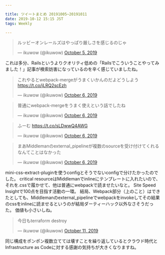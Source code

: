 ```yaml
---

title: ツイートまとめ 20191005~20191011
date: 2019-10-12 15:15 JST
tags: Weekly

---
```


<blockquote class="twitter-tweet"><p lang="ja" dir="ltr">ルッビーオンレールズはやっぱり厳しさを感じるのじゃ</p>&mdash; ikuwow (@ikuwow) <a href="https://twitter.com/ikuwow/status/1180319750519312384?ref_src=twsrc%5Etfw">October 5, 2019</a></blockquote>

これは多分、Railsというよりクオリティ低めの「Railsでこういうことやってみました！」記事が検索妨害になっているのを辛く感じていましたね。

<blockquote class="twitter-tweet"><p lang="ja" dir="ltr">これやるとwebpack-mergeがうまくいかんのだよどうしよう <a href="https://t.co/jLRQ2scEzh">https://t.co/jLRQ2scEzh</a></p>&mdash; ikuwow (@ikuwow) <a href="https://twitter.com/ikuwow/status/1180755792925839361?ref_src=twsrc%5Etfw">October 6, 2019</a></blockquote>


<blockquote class="twitter-tweet"><p lang="ja" dir="ltr">普通にwebpack-mergeをうまく使えという話でしたね</p>&mdash; ikuwow (@ikuwow) <a href="https://twitter.com/ikuwow/status/1180760527737217024?ref_src=twsrc%5Etfw">October 6, 2019</a></blockquote>

<blockquote class="twitter-tweet"><p lang="ja" dir="ltr">ふーむ <a href="https://t.co/sLDwwQ4AWG">https://t.co/sLDwwQ4AWG</a></p>&mdash; ikuwow (@ikuwow) <a href="https://twitter.com/ikuwow/status/1180766266606252032?ref_src=twsrc%5Etfw">October 6, 2019</a></blockquote>

<blockquote class="twitter-tweet"><p lang="ja" dir="ltr">まあMiddlemanのexternal_pipelineが複数のsourceを受け付けてくれるなんてことはなかった</p>&mdash; ikuwow (@ikuwow) <a href="https://twitter.com/ikuwow/status/1180767445570637825?ref_src=twsrc%5Etfw">October 6, 2019</a></blockquote>

mini-css-extract-pluginを使うconfigとそうでないconfigで分けたかったのでした。
critical resourceはMiddlemanでinlineにテンプレートに入れたいので、それを.cssで履かせて、他は普通にwebpackで読ませたいなと。
Site Speed Insightで100点を目指す活動の一環。
結局、Webpack部分（上のこと）はできたとしても、Middlemanのexternal\_pipelineでwebpackをinvokeしてその結果のcssをinlineに読ませるというのが結局ダーティーハック以外なさそうだった。
価値も小さいしね。

<blockquote class="twitter-tweet"><p lang="ja" dir="ltr">今日もterraform destroy</p>&mdash; ikuwow (@ikuwow) <a href="https://twitter.com/ikuwow/status/1182578894131478528?ref_src=twsrc%5Etfw">October 11, 2019</a></blockquote>

同じ構成をポンポン複数立てては壊すことを繰り返しているとクラウド時代とInfrastructure as Codeに対する感謝の気持ちが大きくなりますね。
